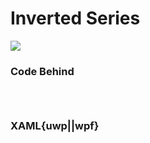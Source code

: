 # Inverted Series

![](https://raw.githubusercontent.com/Live-Charts/WebSiteDocs/master/v1/Resources/inverted.jpg)

<pulled></pulled>

### Code Behind

```{wpf,!https://raw.githubusercontent.com/beto-rodriguez/Live-Charts/master/Examples/Wpf/CartesianChart/Inverted%20Series/Inverted%20Example.xaml.cs}
```

```{uwp,!https://raw.githubusercontent.com/beto-rodriguez/Live-Charts/master/Examples/Uwp/CartesianChart/Inverted%20Series/Inverted%20Example.xaml.cs}
```

```{wf,!https://raw.githubusercontent.com/beto-rodriguez/Live-Charts/master/Examples/WinForms/Cartesian/Inverted%20Series/InvertedSeries.cs}
```

### XAML{uwp||wpf}

```{wpf,!https://raw.githubusercontent.com/beto-rodriguez/Live-Charts/master/Examples/Wpf/CartesianChart/Inverted%20Series/Inverted%20Example.xaml.cs}
```

```{uwp,!https://raw.githubusercontent.com/beto-rodriguez/Live-Charts/master/Examples/Uwp/CartesianChart/Inverted%20Series/Inverted%20Example.xaml.cs}
```

```{wf,!https://raw.githubusercontent.com/beto-rodriguez/Live-Charts/master/Examples/WinForms/Cartesian/Inverted%20Series/InvertedSeries.cs}
```

